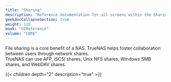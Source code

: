 ```yaml
---
title: "Sharing"
description: "Reference documentation for all screens within the Sharing menu option."
geekdocCollapseSection: true
weight: 110
book: "UIReference"
volume: "CORE"
---
```


File sharing is a core benefit of a NAS. TrueNAS helps foster collaboration between users through network shares.  
TrueNAS can use AFP, iSCSI shares, Unix NFS shares, Windows SMB shares, and WebDAV shares. 

{{< children depth="2" description="true" >}}
